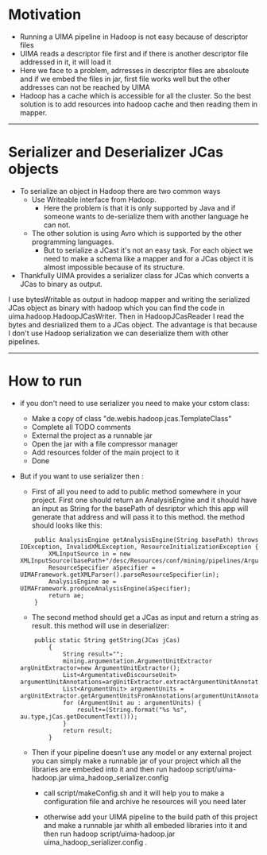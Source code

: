 # Motivation
  - Running a UIMA pipeline in Hadoop is not easy because of descriptor files
  - UIMA reads a descriptor file first and if there is another descriptor file addressed in it, it will load it 
  - Here we face to a problem, adrresses in descriptor files are absoloute and if we embed the files in jar, first file works well but the other addresses can not be reached by UIMA
  - Hadoop has a cache which is accessible for all the cluster. So the best solution is to add resources into hadoop cache and then reading them in mapper.

-----------------------------------------------------------------------------------------------
# Serializer and Deserializer JCas objects
  - To serialize an object in Hadoop there are two common ways 
    - Use Writeable interface from Hadoop.
        - Here the problem is that it is only supported by Java and if someone wants to de-serialize them with another language he can not. 
    - The other solution is using Avro which is supported by the other programming languages. 
        -  But to serialize a JCast it's not an easy task. For each object we need to make a schema like a mapper and for a JCas object it is almost impossible because of its structure.
- Thankfully UIMA provides a serializer class for JCas which converts a JCas to binary as output. 

I use bytesWritable as output in hadoop mapper and writing the serialized JCas object as binary with hadoop which you can find the code in uima.hadoop.HadoopJCasWriter. Then in HadoopJCasReader I read the bytes and desrialized them to a JCas object. 
The advantage is that because I don't use Hadoop serialization we can deserialize them with other pipelines.

--------------------------------------------------------------------------------------------------

# How to run

- if you don't need to use serializer you need to make your cstom class:
    - Make a copy of class "de.webis.hadoop.jcas.TemplateClass"
    - Complete all TODO comments
    - External the project as a runnable jar
    - Open the jar with a file compressor manager 
    - Add resources folder of the main project to it
    - Done

- But if you want to use serializer then :
	- First of all you need to add to public method somewhere in your project. First one should return an AnalysisEngine and it should have an input as String for the basePath of desriptor which this app will generate that address and will pass it to this method. the method should looks like this:
    
    ```
    	public AnalysisEngine getAnalysisEngine(String basePath) throws IOException, InvalidXMLException, ResourceInitializationException {
    		XMLInputSource in = new XMLInputSource(basePath+"/desc/Resources/conf/mining/pipelines/ArgumentUnitExtractor.xml");
    		ResourceSpecifier aSpecifier = UIMAFramework.getXMLParser().parseResourceSpecifier(in);
    		AnalysisEngine ae = UIMAFramework.produceAnalysisEngine(aSpecifier);
    		return ae;
    	}
    ```
    - The second method should get a JCas as input and return a string as result. this method will use in deserializer:
    
    ```
    	public static String getString(JCas jCas)
    		{
    			String result="";
    			mining.argumentation.ArgumentUnitExtractor argUnitExtractor=new ArgumentUnitExtractor();
    			List<ArgumentativeDiscourseUnit> argumentUnitAnnotations=argUnitExtractor.extractArgumentUnitAnnotations(jCas);
    			List<ArgumentUnit> argumentUnits = argUnitExtractor.getArgumentUnitsFromAnnotations(argumentUnitAnnotations);
    			for (ArgumentUnit au : argumentUnits) {
    				result+=(String.format("%s %s", au.type,jCas.getDocumentText()));
    			}
    			return result;
    		}
    ```
    - Then if your pipeline doesn't use any model or any external project you can simply make a runnable jar of your project which all the libraries are embeded into it and then run hadoop script/uima-hadoop.jar uima_hadoop_serializer.config
        -  call script/makeConfig.sh and it will help you to make a configuration file and archive he resources will you need later

		- otherwise add your UIMA pipeline to the build path of this project and make a runnable jar whith all embeded libraries into it and then run hadoop script/uima-hadoop.jar uima_hadoop_serializer.config .

